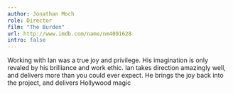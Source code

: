```yaml
---
author: Jonathan Moch
role: Director
film: "The Burden"
url: http://www.imdb.com/name/nm4091628
intro: false
---
```

Working with Ian was a true joy and privilege. His imagination is only revaled by his brilliance and work ethic. Ian takes direction amazingly well, and delivers more than you could ever expect. He brings the joy back into the project, and delivers Hollywood magic
